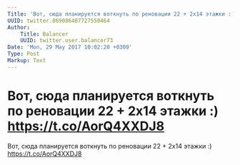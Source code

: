 ```yaml
---
Title: 'Вот, сюда планируется воткнуть по реновации 22 + 2x14 этажки :) https://t.co/AorQ4XXDJ8'
UUID: twitter.869086487727550464
Author:
    Title: Balancer
    UUID: twitter.user.balancer73
Date: 'Mon, 29 May 2017 10:02:20 +0300'
Type: Post
Markup: Text
---
```


# Вот, сюда планируется воткнуть по реновации 22 + 2x14 этажки :) https://t.co/AorQ4XXDJ8

Вот, сюда планируется воткнуть по реновации 22 + 2x14 этажки
:) https://t.co/AorQ4XXDJ8